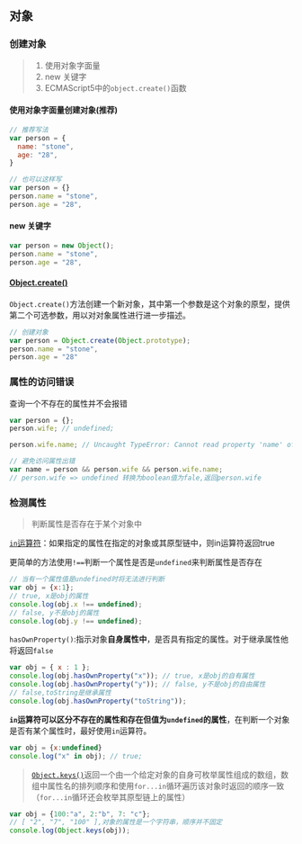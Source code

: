 ## 对象
### 创建对象
> 1. 使用对象字面量
> 2. new 关键字
> 3. ECMAScript5中的`object.create()`函数

#### 使用对象字面量创建对象(推荐)
```js
// 推荐写法
var person = {
  name: "stone",
  age: "28",
}

// 也可以这样写
var person = {}
person.name = "stone",
person.age = "28",
```

#### new 关键字
```js
var person = new Object();
person.name = "stone",
person.age = "28",
```

#### [Object.create()](https://developer.mozilla.org/zh-CN/docs/Web/JavaScript/Reference/Global_Objects/Object/create)
`Object.create()`方法创建一个新对象，其中第一个参数是这个对象的原型，提供第二个可选参数，用以对对象属性进行进一步描述。
```js
// 创建对象
var person = Object.create(Object.prototype);
person.name = "stone",
person.age = "28"
```

### 属性的访问错误
查询一个不存在的属性并不会报错
```js
var person = {};
person.wife; // undefined;

person.wife.name; // Uncaught TypeError: Cannot read property 'name' of undefined

// 避免访问属性出错
var name = person && person.wife && person.wife.name;
// person.wife => undefined 转换为boolean值为fale,返回person.wife
```
### 检测属性
> 判断属性是否存在于某个对象中

[`in`运算符](https://developer.mozilla.org/zh-CN/docs/Web/JavaScript/Reference/Operators/in)：如果指定的属性在指定的对象或其原型链中，则in运算符返回true

更简单的方法使用`!==`判断一个属性是否是`undefined`来判断属性是否存在
```js
// 当有一个属性值是undefined时将无法进行判断
var obj = {x:1};
// true, x是obj的属性
console.log(obj.x !== undefined);
// false, y不是obj的属性
console.log(obj.y !== undefined);
```

`hasOwnProperty()`:指示对象**自身属性中**，是否具有指定的属性。对于继承属性他将返回`false`
```js
var obj = { x : 1 };
console.log(obj.hasOwnProperty("x")); // true, x是obj的自有属性
console.log(obj.hasOwnProperty("y")); // false, y不是obj的自由属性
// false,toString是继承属性
console.log(obj.hasOwnProperty("toString"));
```

**`in`运算符可以区分不存在的属性和存在但值为`undefined`的属性**，在判断一个对象是否有某个属性时，最好使用`in`运算符。
```js
var obj = {x:undefined}
console.log("x" in obj); // true;
```
> [`Object.keys()`](https://developer.mozilla.org/zh-CN/docs/Web/JavaScript/Reference/Global_Objects/Object/keys)返回一个由一个给定对象的自身可枚举属性组成的数组，数组中属性名的排列顺序和使用`for...in`循环遍历该对象时返回的顺序一致（`for...in`循环还会枚举其原型链上的属性）
```js
var obj = {100:"a", 2:"b", 7: "c"};
// [ "2", "7", "100" ],对象的属性是一个字符串，顺序并不固定
console.log(Object.keys(obj));

